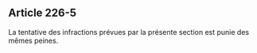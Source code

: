 Article 226-5
----
La tentative des infractions prévues par la présente section est punie des mêmes
peines.
